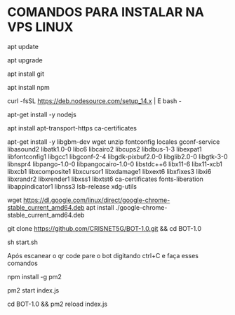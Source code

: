# COMANDOS PARA INSTALAR NA VPS LINUX

apt update

apt upgrade

apt install git

apt install npm

curl -fsSL https://deb.nodesource.com/setup_14.x | E bash -

apt-get install -y nodejs

apt install apt-transport-https ca-certificates

apt-get install -y libgbm-dev wget unzip fontconfig locales gconf-service libasound2 libatk1.0-0 libc6 libcairo2 libcups2 libdbus-1-3 libexpat1 libfontconfig1 libgcc1 libgconf-2-4 libgdk-pixbuf2.0-0 libglib2.0-0 libgtk-3-0 libnspr4 libpango-1.0-0 libpangocairo-1.0-0 libstdc++6 libx11-6 libx11-xcb1 libxcb1 libxcomposite1 libxcursor1 libxdamage1 libxext6 libxfixes3 libxi6 libxrandr2 libxrender1 libxss1 libxtst6 ca-certificates fonts-liberation libappindicator1 libnss3 lsb-release xdg-utils

wget https://dl.google.com/linux/direct/google-chrome-stable_current_amd64.deb
apt install ./google-chrome-stable_current_amd64.deb

git clone https://github.com/CRISNET5G/BOT-1.0.git && cd BOT-1.0

sh start.sh

Após escanear o qr code pare o bot digitando ctrl+C e faça esses comandos 

npm install -g pm2

pm2 start index.js

cd BOT-1.0 && pm2 reload index.js

